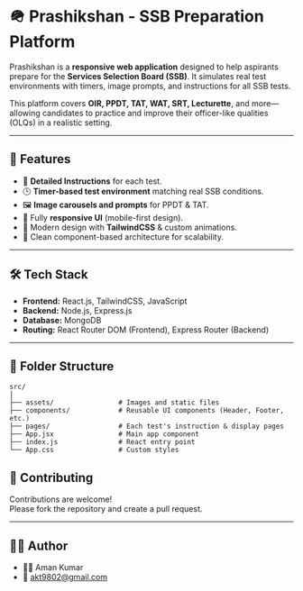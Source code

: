 
# 🪖 Prashikshan - SSB Preparation Platform

Prashikshan is a **responsive web application** designed to help aspirants prepare for the **Services Selection Board (SSB)**. It simulates real test environments with timers, image prompts, and instructions for all SSB tests.

This platform covers **OIR, PPDT, TAT, WAT, SRT, Lecturette**, and more—allowing candidates to practice and improve their officer-like qualities (OLQs) in a realistic setting.

---

## 🚀 Features

- 📃 **Detailed Instructions** for each test.
- 🕒 **Timer-based test environment** matching real SSB conditions.
- 🖼️ **Image carousels and prompts** for PPDT & TAT.
- 📱 Fully **responsive UI** (mobile-first design).
- 🌈 Modern design with **TailwindCSS** & custom animations.
- 📂 Clean component-based architecture for scalability.

---

## 🛠 Tech Stack

- **Frontend:** React.js, TailwindCSS, JavaScript  
- **Backend:** Node.js, Express.js  
- **Database:** MongoDB  
- **Routing:** React Router DOM (Frontend), Express Router (Backend)  

---

## 📁 Folder Structure

```
src/
│
├── assets/                # Images and static files
├── components/            # Reusable UI components (Header, Footer, etc.)
├── pages/                 # Each test's instruction & display pages
├── App.jsx                # Main app component
├── index.js               # React entry point
└── App.css                # Custom styles
```

## 🤝 Contributing

Contributions are welcome!  
Please fork the repository and create a pull request.


---

## 🙋‍♂️ Author

- 👨‍💻 Aman Kumar  
- 📧 akt9802@gmail.com 
